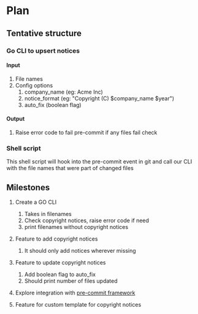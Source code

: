 # Plan

## Tentative structure

### Go CLI to upsert notices

#### Input
1. File names 
2. Config options
    1. company_name (eg: Acme Inc)
    2. notice_format (eg: "Copyright (C) $company_name $year")
    3. auto_fix (boolean flag)

#### Output
1. Raise error code to fail pre-commit if any files fail check

### Shell script

This shell script will hook into the pre-commit event in git and
call our CLI with the file names that were part of changed files


## Milestones 

1. Create a GO CLI
    1. Takes in filenames 
    2. Check copyright notices, raise error code if need
    3. print filenames without copyright notices

2. Feature to add copyright notices
    1. It should only add notices wherever missing

3. Feature to update copyright notices
    1. Add boolean flag to auto_fix
    2. Should print number of files updated

3. Explore integration with [pre-commit framework](https://pre-commit.com/#golang)

5. Feature for custom template for copyright notices 

